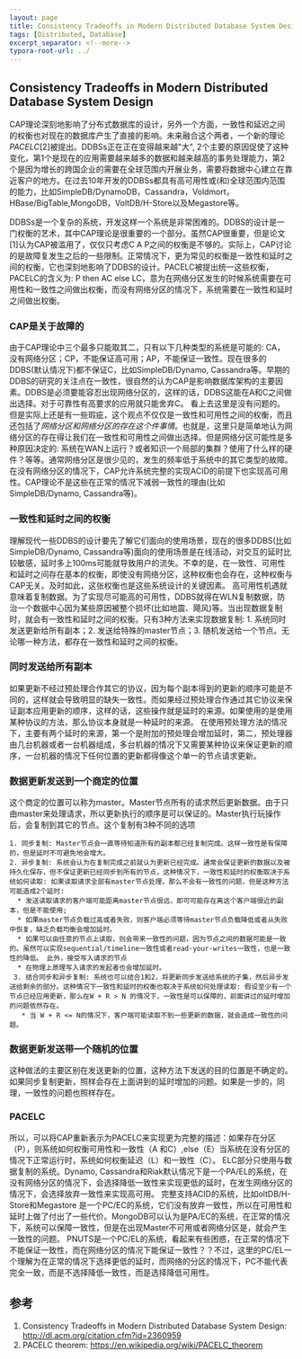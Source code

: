 ```yaml
---
layout: page
title: Consistency Tradeoffs in Modern Distributed Database System Design
tags: [Distributed, Database]
excerpt_separator: <!--more-->
typora-root-url: ../
---
```


## Consistency Tradeoffs in Modern Distributed Database System Design

  CAP理论深刻地影响了分布式数据库的设计，另外一个方面，一致性和延迟之间的权衡也对现在的数据库产生了直接的影响。未来融合这个两者，一个新的理论*PACELC*[2]被提出。DDBSs正在正在变得越来越"大", 2个主要的原因促使了这种变化，第1个是现在的应用需要越来越多的数据和越来越高的事务处理能力，第2个是因为增长的跨国企业的需要在全球范围内开展业务，需要将数据中心建立在靠近客户的地方。在过去10年开发的DDBSs都具有高可用性或(和)全球范围内范围的能力，比如SimpleDB/DynamoDB，Cassandra，Voldmort，HBase/BigTable,MongoDB，VoltDB/H-Store以及Megastore等。

  DDBSs是一个复杂的系统，开发这样一个系统是非常困难的。DDBS的设计是一门权衡的艺术，其中CAP理论是很重要的一个部分。虽然CAP很重要，但是论文[1]认为CAP被滥用了，仅仅只考虑C A P之间的权衡是不够的。实际上，CAP讨论的是故障复发生之后的一些限制。正常情况下，更为常见的权衡是一致性和延时之间的权衡，它也深刻地影响了DDBS的设计。PACELC被提出统一这些权衡，PACELC的含义为: P then AC else LC，意为在网络分区发生的时候系统需要在可用性和一致性之间做出权衡，而没有网络分区的情况下，系统需要在一致性和延时之间做出权衡。

### CAP是关于故障的

  由于CAP理论中三个最多只能取其二，只有以下几种类型的系统是可能的: CA，没有网络分区；CP，不能保证高可用；AP，不能保证一致性。现在很多的DDBS(默认情况下)都不保证C，比如SimpleDB/Dynamo, Cassandra等。早期的DDBS的研究的关注点在一致性，很自然的认为CAP是影响数据库架构的主要因素。DDBS是必须要能容忍出现网络分区的，这样的话，DDBS这能在A和C之间做出选择。对于可靠性有高要求的应用就只能舍弃C。
  看上去这里是没有问题的。但是实际上还是有一些瑕疵，这个观点不仅仅是一致性和可用性之间的权衡，而且还包括了*网络分区和网络分区的存在这个件事情*。也就是，这里只是简单地认为网络分区的存在得让我们在一致性和可用性之间做出选择。但是网络分区可能性是多种原因决定的: 系统在WAN上运行？或者知识一个局部的集群？使用了什么样的硬件？等等。通常网络分区是很少见的，发生的频率低于系统中的其它类型的故障。在没有网络分区的情况下，CAP允许系统完整的实现ACID的前提下也实现高可用性。CAP理论不是这些在正常的情况下减弱一致性的理由(比如SimpleDB/Dynamo, Cassandra等)。

### 一致性和延时之间的权衡

  理解现代一些DDBS的设计要先了解它们面向的使用场景，现在的很多DDBS(比如SimpleDB/Dynamo, Cassandra等)面向的使用场景是在线活动，对交互的延时比较敏感，延时多上100ms可能就导致用户的流失。不幸的是，在一致性、可用性和延时之间存在基本的权衡，即使没有网络分区，这种权衡也会存在，这种权衡与CAP无关。及时如此，这张权衡也是这些系统设计的关键因素。
  高可用性机遇就意味着复制数据。为了实现尽可能高的可用性，DDBS就得在WLN复制数据，防治一个数据中心因为某些原因被整个损坏(比如地震、飓风)等。当出现数据复制时，就会有一致性和延时之间的权衡。只有3种方法来实现数据复制: 1. 系统同时发送更新给所有副本；2. 发送给特殊的master节点；3. 随机发送给一个节点。无论哪一种方法，都存在一致性和延时之间的权衡。

### 同时发送给所有副本
   如果更新不经过预处理合作其它的协议，因为每个副本得到的更新的顺序可能是不同的，这样就会导致明显的缺失一致性。而如果经过预处理合作通过其它协议来保证副本应用更新的顺序，这样的话，这些操作就是延时的来源。如果使用的是使用某种协议的方法，那么协议本身就是一种延时的来源。
   在使用预处理方法的情况下，主要有两个延时的来源，第一个是附加的预处理会增加延时，第二，预处理器由几台机器或者一台机器组成，多台机器的情况下又需要某种协议来保证更新的顺序，一台机器的情况下任何位置的更新都得像这个单一的节点请求更新。

### 数据更新发送到一个商定的位置

   这个商定的位置可以称为master。Master节点所有的请求然后更新数据。由于只由master来处理请求，所以更新执行的顺序是可以保证的。Master执行玩操作后，会复制到其它的节点。这个复制有3种不同的选项

    1. 同步复制: Master节点会一直等待知道所有的副本都已经复制完成。这样一致性是有保障的，但是延时不可避免地会增大。
    2. 异步复制: 系统会认为在复制完成之前就认为更新已经完成。通常会保证更新的数据以及被持久化保存，但不保证更新已经同步到所有的节点，这种情况下，一致性和延时的权衡取决于系统如何读取: 如果读取请求全部有master节点处理，那么不会有一致性的问题，但是这种方法可能造成2个延时:
      * 发送读取请求的客户端可能距离master节点很远，即可可能存在离这个客户端很近的副本，但是不能使用;
      * 如果master节点负载过高或者失败，则客户端必须等待master节点负载降低或者从失败中恢复，缺乏负载均衡会增加延时。
      * 如果可以由任意的节点上读取，则会带来一致性的问题，因为节点之间的数据可能是一致的。虽然可以实现sequential/timeline一致性或者read-your-writes一致性，也是一致性的降低。 此外，接受写入请求的节点
      * 在物理上原理写入请求的发起者也会增加延时。
     3. 结合同步和异步复制: 系统也可以结合1和2，将更新同步发送给系统的子集，然后异步发送给剩余的部分。这种情况下一致性和延时的权衡也取决于系统如何处理读取: 假设至少有一个节点已经应用更新，那么在W + R > N 的情况下，一致性是可以保障的，前面讲过的延时增加的问题依然存在。
       * 当 W + R <= N的情况下，客户端可能读取不到一些更新的数据，就会造成一致性的问题。

### 数据更新发送带一个随机的位置

  这种做法的主要区别在发送更新的位置，这种方法下发送的目的位置是不确定的。如果同步复制更新，照样会存在上面讲到的延时增加的问题。如果是一步的，同理，一致性的问题也照样存在。

### PACELC 

   所以，可以将CAP重新表示为PACELC来实现更为完整的描述：如果存在分区（P），则系统如何权衡可用性和一致性（A 和C）,else（E）当系统在没有分区的情况下正常运行时，系统如何权衡延迟（L）和一致性（C）。 ELC部分只使用与数据复制的系统。Dynamo, Cassandra和Riak默认情况下是一个PA/EL的系统，在没有网络分区的情况下，会选择降低一致性来实现更低的延时，在发生网络分区的情况下，会选择放弃一致性来实现高可用。
  完整支持ACID的系统，比如oltDB/H-Store和Megastore 是一个PC/EC的系统，它们没有放弃一致性，所以在可用性和延时上做了付出了一些代价。MongoDB可以认为是PA/EC的系统，在正常的情况下，系统可以保障一致性，但是在出现Master不可用或者网络分区是，就会产生一致性的问题。
   PNUTS是一个PC/EL的系统，看起来有些困惑，在正常的情况下不能保证一致性，而在网络分区的情况下能保证一致性？？不过，这里的PC/EL一个理解为在正常的情况下选择更低的延时，而网络的分区的情况下，PC不能代表完全一致，而是不选择降低一致性，而是选择降低可用性。

## 参考

1. Consistency Tradeoffs in Modern Distributed Database System Design: http://dl.acm.org/citation.cfm?id=2360959
2. PACELC theorem: https://en.wikipedia.org/wiki/PACELC_theorem

